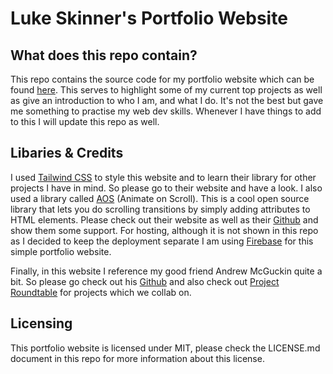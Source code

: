 # Luke Skinner's Portfolio Website

## What does this repo contain?
This repo contains the source code for my portfolio website which can be found [here](https://portfolio.ljskinner.com). This serves to highlight some of my current top projects as well as give an introduction to who I am, and what I do. It's not the best but gave me something to practise my web dev skills. Whenever I have things to add to this I will update this repo as well.

## Libaries & Credits
I used [Tailwind CSS](https://tailwindcss.com/) to style this website and to learn their library for other projects I have in mind. So please go to their website and have a look. I also used a library called [AOS](https://michalsnik.github.io/aos/) (Animate on Scroll). This is a cool open source library that lets you do scrolling transitions by simply adding attributes to HTML elements. Please check out their website as well as their [Github](https://github.com/michalsnik/aos)  and show them some support. For hosting, although it is not shown in this repo as I decided to keep the deployment separate I am using [Firebase](https://firebase.google.com/) for this simple portfolio website.

Finally, in this website I reference my good friend Andrew McGuckin quite a bit. So please go check out his [Github](https://github.com/AndrewMcGuckin) and also check out [Project Roundtable](https://github.com/Project-Roundtable) for projects which we collab on.

## Licensing
This portfolio website is licensed under MIT, please check the LICENSE.md document in this repo for more information about this license. 